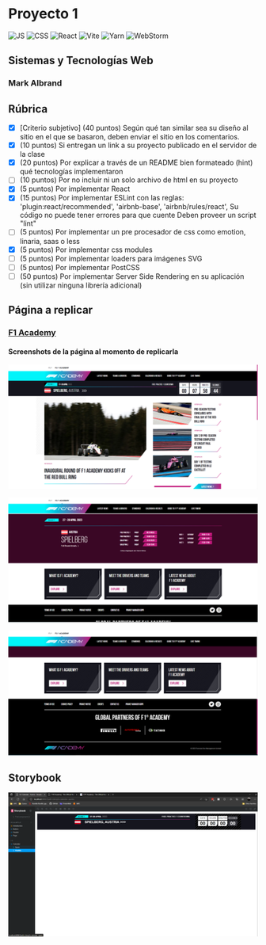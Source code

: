 # Proyecto 1
![JS](https://img.shields.io/badge/JavaScript-323330?style=for-the-badge&logo=javascript&logoColor=F7DF1E)
![CSS](https://img.shields.io/badge/CSS3-1572B6?style=for-the-badge&logo=css3&logoColor=white)
![React](https://img.shields.io/badge/React-20232A?style=for-the-badge&logo=react&logoColor=61DAFB)
![Vite](https://img.shields.io/badge/Vite-B73BFE?style=for-the-badge&logo=vite&logoColor=FFD62E)
![Yarn](https://img.shields.io/badge/Yarn-2C8EBB?style=for-the-badge&logo=yarn&logoColor=white)
![WebStorm](https://img.shields.io/badge/WebStorm-000000?style=for-the-badge&logo=WebStorm&logoColor=white)
## Sistemas y Tecnologías Web
### Mark Albrand

## Rúbrica

- [x] [Criterio subjetivo] (40 puntos) Según qué tan similar sea su diseño al sitio en el que se basaron, deben enviar el sitio en los comentarios.
- [x]  (10 puntos) Si entregan un link a su proyecto publicado en el servidor de la clase
- [x]  (20 puntos) Por explicar a través de un README bien formateado (hint) qué tecnologías implementaron
- [ ]  (10 puntos) Por no incluir ni un solo archivo de html en su proyecto
- [x]  (5 puntos) Por implementar React
- [x]  (15 puntos) Por implementar ESLint con las reglas:
  'plugin:react/recommended',
  'airbnb-base',
  'airbnb/rules/react',
  Su código no puede tener errores para que cuente
  Deben proveer un script "lint"
- [ ]  (5 puntos) Por implementar un pre procesador de css como emotion, linaria, saas o less
- [x]  (5 puntos) Por implementar css modules
- [ ]  (5 puntos) Por implementar loaders para imágenes SVG
- [ ]  (5 puntos) Por implementar PostCSS
- [ ]  (50 puntos) Por implementar Server Side Rendering en su aplicación (sin utilizar ninguna librería adicional)

## Página a replicar
### [F1 Academy](https://www.f1academy.com/)
#### Screenshots de la página al momento de replicarla

![Página Principal](https://github.com/markalbrand56/STW-Proyecto-1/blob/master/img/2023-04-27.png)

![Página Principal 2](https://github.com/markalbrand56/STW-Proyecto-1/blob/master/img/2023-04-27%20(1).png)

![Página Principal 3](https://github.com/markalbrand56/STW-Proyecto-1/blob/master/img/2023-04-27%20(2).png)

## Storybook
![Evidencia Storybook](https://github.com/markalbrand56/STW-Proyecto-1/blob/master/img/sc_storybook.png)
